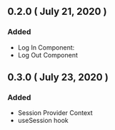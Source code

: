 ## 0.2.0 ( July 21, 2020 )

### Added

- Log In Component:
- Log Out Component

## 0.3.0 ( July 23, 2020 )

### Added

- Session Provider Context
- useSession hook
